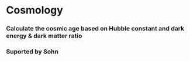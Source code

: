 # Cosmology
### Calculate the cosmic age based on Hubble constant and dark energy & dark matter ratio
### Suported by Sohn

